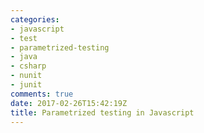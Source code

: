 ```yaml
---
categories:
- javascript
- test
- parametrized-testing
- java
- csharp
- nunit
- junit
comments: true
date: 2017-02-26T15:42:19Z
title: Parametrized testing in Javascript
---
```


